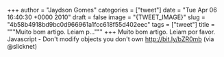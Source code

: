 
+++
author = "Jaydson Gomes"
categories = ["tweet"]
date = "Tue Apr 06 16:40:30 +0000 2010"
draft = false
image = "{TWEET_IMAGE}"
slug = "4b58b4918bd9bc0d966961a1fcc618f55d402eec"
tags = ["tweet"]
title = """Muito bom artigo. Leiam p..."""
+++
Muito bom artigo. Leiam por favor. Javascript - Don't modify objects you don't own http://bit.ly/bZR0mb (via @slicknet)
